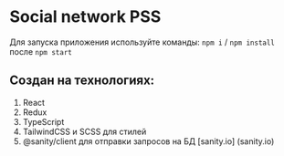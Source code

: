 # Social network PSS

Для запуска приложения используйте команды:
```npm i``` / ```npm install``` после ```npm start```

## Создан на технологиях:
1. React
2. Redux
3. TypeScript
4. TailwindCSS и SCSS для стилей
5. @sanity/client для отправки запросов на БД [sanity.io] (sanity.io)